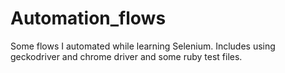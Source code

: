 # Automation_flows
Some flows I automated while learning Selenium. Includes using geckodriver and chrome driver and some ruby test files.
